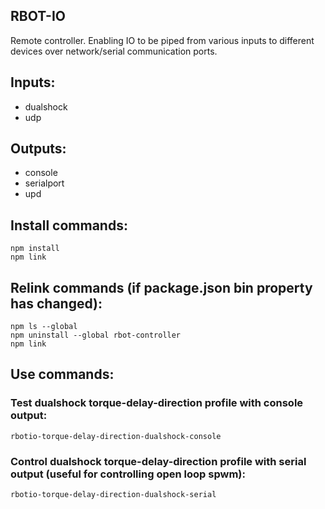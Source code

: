 ## RBOT-IO

Remote controller. Enabling IO to be piped from various inputs to different devices over network/serial communication ports.

## Inputs:

- dualshock
- udp

## Outputs:

- console
- serialport
- upd

## Install commands:

```
npm install
npm link
```

## Relink commands (if package.json bin property has changed):

```
npm ls --global
npm uninstall --global rbot-controller 
npm link
```

## Use commands:

### Test dualshock torque-delay-direction profile with console output:
```
rbotio-torque-delay-direction-dualshock-console
```

### Control dualshock torque-delay-direction profile with serial output (useful for controlling open loop spwm):
```
rbotio-torque-delay-direction-dualshock-serial
```

